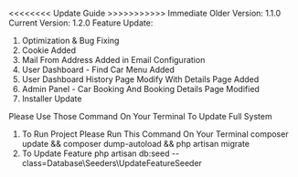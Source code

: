 <<<<<<<< Update Guide >>>>>>>>>>>
Immediate Older Version: 1.1.0
Current Version: 1.2.0
Feature Update:
1. Optimization & Bug Fixing
2. Cookie Added
3. Mail From Address Added in Email Configuration
4. User Dashboard - Find Car Menu Added
5. User Dashboard History Page Modify With Details Page Added
6. Admin Panel - Car Booking And Booking Details Page Modified 
7. Installer Update

Please Use Those Command On Your Terminal To Update Full System
1. To Run Project Please Run This Command On Your Terminal
    composer update && composer dump-autoload && php artisan migrate
2. To Update Feature
    php artisan db:seed --class=Database\\Seeders\\UpdateFeatureSeeder
